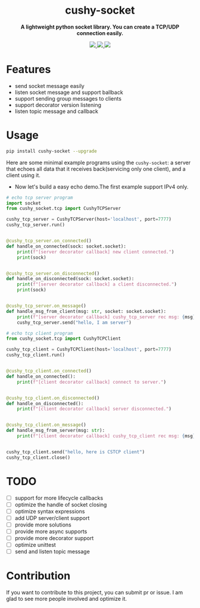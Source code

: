 <h1 align="center">
    cushy-socket
</h1>
<p align="center">
  <strong>A lightweight python socket library. You can create a TCP/UDP connection easily.</strong>
</p>

<p align="center">
    <a target="_blank" href="">
        <img src="https://img.shields.io/badge/License-Apache%202.0-blue.svg?label=license" />
    </a>
    <a target="_blank" href=''>
        <img src="https://static.pepy.tech/personalized-badge/broadcast-service?period=total&units=international_system&left_color=grey&right_color=blue&left_text=Downloads/Total"/>
   </a>
    <a target="_blank" href=''>
        <img src="https://static.pepy.tech/personalized-badge/broadcast-service?period=month&units=international_system&left_color=grey&right_color=blue&left_text=Downloads/Week"/>
   </a>
</p>


# Features
- send socket message easily
- listen socket message and support ballback
- support sending group messages to clients
- support decorator version listening
- listen topic message and callback


# Usage

```bash
pip install cushy-socket --upgrade 
```

Here are some minimal example programs using the `cushy-socket`: a server that echoes all data that it receives back(servicing only one client), and a client using it.

- Now let's build a easy echo demo.The first example support IPv4 only.

```python
# echo tcp server program
import socket
from cushy_socket.tcp import CushyTCPServer

cushy_tcp_server = CushyTCPServer(host='localhost', port=7777)
cushy_tcp_server.run()


@cushy_tcp_server.on_connected()
def handle_on_connected(sock: socket.socket):
    print(f"[server decorator callback] new client connected.")
    print(sock)


@cushy_tcp_server.on_disconnected()
def handle_on_disconnected(sock: socket.socket):
    print(f"[server decorator callback] a client disconnected.")
    print(sock)


@cushy_tcp_server.on_message()
def handle_msg_from_client(msg: str, socket: socket.socket):
    print(f"[server decorator callback] cushy_tcp_server rec msg: {msg}")
    cushy_tcp_server.send("hello, I am server")

```

```python
# echo tcp client program
from cushy_socket.tcp import CushyTCPClient

cushy_tcp_client = CushyTCPClient(host='localhost', port=7777)
cushy_tcp_client.run()


@cushy_tcp_client.on_connected()
def handle_on_connected():
    print(f"[client decorator callback] connect to server.")


@cushy_tcp_client.on_disconnected()
def handle_on_disconnected():
    print(f"[client decorator callback] server disconnected.")


@cushy_tcp_client.on_message()
def handle_msg_from_server(msg: str):
    print(f"[client decorator callback] cushy_tcp_client rec msg: {msg}")


cushy_tcp_client.send("hello, here is CSTCP client")
cushy_tcp_client.close()

```



# TODO
- [ ] support for more lifecycle callbacks
- [ ] optimize the handle of socket closing
- [ ] optimize syntax expressions
- [ ] add UDP server/client support
- [ ] provide more solutions
- [ ] provide more async supports
- [ ] provide more decorator support
- [ ] optimize unittest
- [ ] send and listen topic message

# Contribution
If you want to contribute to this project, you can submit pr or issue. I am glad to see more people involved and optimize it.
